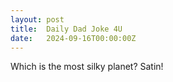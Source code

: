 ```yaml
---
layout: post
title:  Daily Dad Joke 4U
date:   2024-09-16T00:00:00Z
---
```

Which is the most silky planet? Satin!
